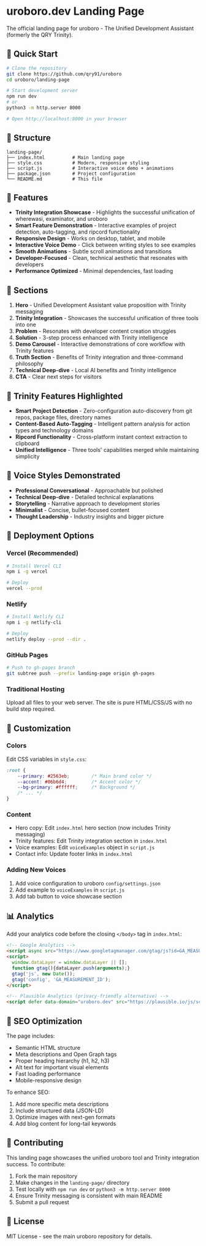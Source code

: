 # uroboro.dev Landing Page

The official landing page for uroboro - The Unified Development Assistant (formerly the QRY Trinity).

## 🚀 Quick Start

```bash
# Clone the repository
git clone https://github.com/qry91/uroboro
cd uroboro/landing-page

# Start development server
npm run dev
# or
python3 -m http.server 8000

# Open http://localhost:8000 in your browser
```

## 📁 Structure

```
landing-page/
├── index.html          # Main landing page
├── style.css           # Modern, responsive styling  
├── script.js           # Interactive voice demo + animations
├── package.json        # Project configuration
└── README.md           # This file
```

## 🎨 Features

- **Trinity Integration Showcase** - Highlights the successful unification of wherewasi, examinator, and uroboro
- **Smart Feature Demonstration** - Interactive examples of project detection, auto-tagging, and ripcord functionality
- **Responsive Design** - Works on desktop, tablet, and mobile
- **Interactive Voice Demo** - Click between writing styles to see examples
- **Smooth Animations** - Subtle scroll animations and transitions
- **Developer-Focused** - Clean, technical aesthetic that resonates with developers
- **Performance Optimized** - Minimal dependencies, fast loading

## 🎯 Sections

1. **Hero** - Unified Development Assistant value proposition with Trinity messaging
2. **Trinity Integration** - Showcases the successful unification of three tools into one
3. **Problem** - Resonates with developer content creation struggles  
4. **Solution** - 3-step process enhanced with Trinity intelligence
5. **Demo Carousel** - Interactive demonstrations of core workflow with Trinity features
6. **Truth Section** - Benefits of Trinity integration and three-command philosophy
7. **Technical Deep-dive** - Local AI benefits and Trinity intelligence
8. **CTA** - Clear next steps for visitors

## 🐍 Trinity Features Highlighted

- **Smart Project Detection** - Zero-configuration auto-discovery from git repos, package files, directory names
- **Content-Based Auto-Tagging** - Intelligent pattern analysis for action types and technology domains
- **Ripcord Functionality** - Cross-platform instant context extraction to clipboard
- **Unified Intelligence** - Three tools' capabilities merged while maintaining simplicity

## 🎪 Voice Styles Demonstrated

- **Professional Conversational** - Approachable but polished
- **Technical Deep-dive** - Detailed technical explanations
- **Storytelling** - Narrative approach to development stories
- **Minimalist** - Concise, bullet-focused content
- **Thought Leadership** - Industry insights and bigger picture

## 🚀 Deployment Options

### Vercel (Recommended)
```bash
# Install Vercel CLI
npm i -g vercel

# Deploy
vercel --prod
```

### Netlify
```bash
# Install Netlify CLI  
npm i -g netlify-cli

# Deploy
netlify deploy --prod --dir .
```

### GitHub Pages
```bash
# Push to gh-pages branch
git subtree push --prefix landing-page origin gh-pages
```

### Traditional Hosting
Upload all files to your web server. The site is pure HTML/CSS/JS with no build step required.

## 🔧 Customization

### Colors
Edit CSS variables in `style.css`:
```css
:root {
    --primary: #2563eb;        /* Main brand color */
    --accent: #06b6d4;         /* Accent color */  
    --bg-primary: #ffffff;     /* Background */
    /* ... */
}
```

### Content
- Hero copy: Edit `index.html` hero section (now includes Trinity messaging)
- Trinity features: Edit Trinity integration section in `index.html`
- Voice examples: Edit `voiceExamples` object in `script.js`
- Contact info: Update footer links in `index.html`

### Adding New Voices
1. Add voice configuration to uroboro `config/settings.json`
2. Add example to `voiceExamples` in `script.js`
3. Add tab button to voice showcase section

## 📊 Analytics

Add your analytics code before the closing `</body>` tag in `index.html`:

```html
<!-- Google Analytics -->
<script async src="https://www.googletagmanager.com/gtag/js?id=GA_MEASUREMENT_ID"></script>
<script>
  window.dataLayer = window.dataLayer || [];
  function gtag(){dataLayer.push(arguments);}
  gtag('js', new Date());
  gtag('config', 'GA_MEASUREMENT_ID');
</script>

<!-- Plausible Analytics (privacy-friendly alternative) -->
<script defer data-domain="uroboro.dev" src="https://plausible.io/js/script.js"></script>
```

## 🎯 SEO Optimization

The page includes:
- Semantic HTML structure
- Meta descriptions and Open Graph tags  
- Proper heading hierarchy (h1, h2, h3)
- Alt text for important visual elements
- Fast loading performance
- Mobile-responsive design

To enhance SEO:
1. Add more specific meta descriptions
2. Include structured data (JSON-LD)
3. Optimize images with next-gen formats
4. Add blog content for long-tail keywords

## 🤝 Contributing

This landing page showcases the unified uroboro tool and Trinity integration success. To contribute:

1. Fork the main repository
2. Make changes in the `landing-page/` directory  
3. Test locally with `npm run dev` or `python3 -m http.server 8000`
4. Ensure Trinity messaging is consistent with main README
5. Submit a pull request

## 📄 License

MIT License - see the main uroboro repository for details. 